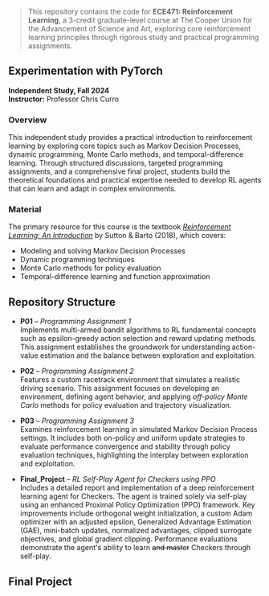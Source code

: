 

> This repository contains the code for **ECE471: Reinforcement Learning**, a 3-credit graduate-level course at The Cooper Union for the Advancement of Science and Art, exploring core reinforcement learning principles through rigorous study and practical programming assignments.


## Experimentation with PyTorch
**Independent Study, Fall 2024**  
**Instructor:** Professor Chris Curro

### Overview

This independent study provides a practical introduction to reinforcement learning by exploring core topics such as Markov Decision Processes, dynamic programming, Monte Carlo methods, and temporal-difference learning. Through structured discussions, targeted programming assignments, and a comprehensive final project, students build the theoretical foundations and practical expertise needed to develop RL agents that can learn and adapt in complex environments.

### Material

The primary resource for this course is the textbook [*Reinforcement Learning: An Introduction*](https://www.goodreads.com/book/show/42601538-reinforcement-learning) by Sutton & Barto (2018), which covers:

- Modeling and solving Markov Decision Processes
- Dynamic programming techniques
- Monte Carlo methods for policy evaluation
- Temporal-difference learning and function approximation


## Repository Structure

- **P01** – *Programming Assignment 1*  
  Implements multi-armed bandit algorithms to RL fundamental concepts such as epsilon-greedy action selection and reward updating methods. This assignment establishes the groundwork for understanding action-value estimation and the balance between exploration and exploitation.

- **P02** – *Programming Assignment 2*  
  Features a custom racetrack environment that simulates a realistic driving scenario. This assignment focuses on developing an environment, defining agent behavior, and applying *off-policy Monte Carlo* methods for policy evaluation and trajectory visualization.

- **P03** – *Programming Assignment 3*  
  Examines reinforcement learning in simulated Markov Decision Process settings. It includes both on-policy and uniform update strategies to evaluate performance convergence and stability through policy evaluation techniques, highlighting the interplay between exploration and exploitation.

- **Final_Project** – *RL Self-Play Agent for Checkers using PPO*  
    Includes a detailed report and implementation of a deep reinforcement learning agent for Checkers. The agent is trained solely via self-play using an enhanced Proximal Policy Optimization (PPO) framework. Key improvements include orthogonal weight initialization, a custom Adam optimizer with an adjusted epsilon, Generalized Advantage Estimation (GAE), mini-batch updates, normalized advantages, clipped surrogate objectives, and global gradient clipping. Performance evaluations demonstrate the agent's ability to learn ~~and master~~ Checkers through self-play.


## Final Project

